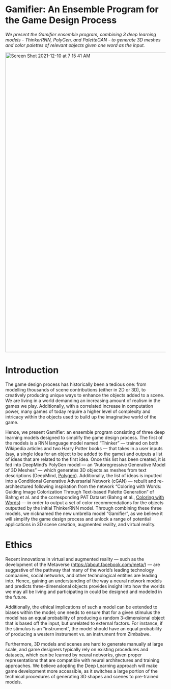 # Gamifier: An Ensemble Program for the Game Design Process
_We present the Gamifier ensemble program, combining 3 deep learning models - ThinkerRNN, PolyGen, and PaletteGAN - to generate 3D meshes and color palettes of relevant objects given one word as the input._

         
<img width="940" alt="Screen Shot 2021-12-10 at 7 15 41 AM" src="https://user-images.githubusercontent.com/75775661/145577205-d2edb198-f7f0-4032-899e-b8d09433945a.png">


# Introduction
The game design process has historically been a tedious one: from modelling thousands of scene contributions (either in 2D or 3D), to creatively producing unique ways to enhance the objects added to a scene. We are living in a world demanding an increasing amount of realism in the games we play. Additionally, with a correlated increase in computation power, many games of today require a higher level of complexity and intricacy within the objects used to build up the imaginative world of the game. 

Hence, we present Gamifier: an ensemble program consisting of three deep learning models designed to simplify the game design process. The first of the models is a RNN language model named “Thinker” — trained on both Wikipedia articles and two Harry Potter books — that takes in a user inputs (say, a single idea for an object to be added to the game) and outputs a list of ideas that are related to the first idea. Once this list has been created, it is fed into DeepMind’s PolyGen model — an “Autoregressive Generative Model of 3D Meshes” — which generates 3D objects as meshes from text descriptions (DeepMind, [Polygen](https://github.com/awesome-davian/Text2Colors)). Additionally, the list of ideas is inputted into a Conditional Generative Adversarial Network (cGAN) — rebuilt and re-architectured following inspiration from the network “Coloring with Words: Guiding Image Colorization Through Text-based Palette Generation” of Bahng et al. and the corresponding PAT Dataset (Bahng et al., [Coloring with Words](https://github.com/awesome-davian/Text2Colors)) — in order to output a set of color recommendations for the objects outputted by the initial ThinkerRNN model.  Through combining these three models, we nicknamed the new umbrella model “Gamifier”, as we believe it will simplify the game design process and unlock a range of potential applications in 3D scene creation, augmented reality, and virtual reality.


# Ethics
Recent innovations in virtual and augmented reality — such as the development of the Metaverse (https://about.facebook.com/meta/) — are suggestive of the pathway that many of the world’s leading technology companies, social networks, and other technological entities are leading into. Hence, gaining an understanding of the way a neural network models and predicts three-dimensional objects provides insight into how the worlds we may all be living and participating in could be designed and modeled in the future.

Additionally, the ethical implications of such a model can be extended to biases within the model; one needs to ensure that for a given stimulus the model has an equal probability of producing a random 3-dimensional object that is based off the input, but unrelated to external factors. For instance, if the stimulus is an “instrument”, the model should have an equal probability of producing a western instrument vs. an instrument from Zimbabwe.

Furthermore, 3D models and scenes are hard to generate manually at large scale, and game designers typically rely on existing procedures and datasets, which can be learned by neural networks, given proper representations that are compatible with neural architectures and training approaches. We believe adopting the Deep Learning approach will make game development more accessible, as it switches a large portion of the technical procedures of generating 3D shapes and scenes to pre-trained models.
